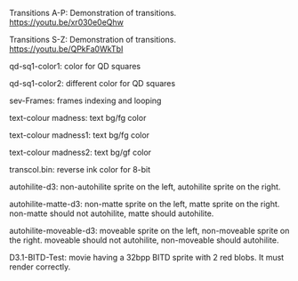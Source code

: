 Transitions A-P: Demonstration of transitions. https://youtu.be/xr030e0eQhw

Transitions S-Z: Demonstration of transitions. https://youtu.be/QPkFa0WkTbI

qd-sq1-color1: color for QD squares

qd-sq1-color2: different color for QD squares

sev-Frames: frames indexing and looping

text-colour madness: text bg/fg color

text-colour madness1: text bg/fg color

text-colour madness2: text bg/gf color

transcol.bin: reverse ink color for 8-bit

autohilite-d3: non-autohilite sprite on the left, autohilite sprite on the right.

autohilite-matte-d3: non-matte sprite on the left, matte sprite on the right. non-matte should not autohilite, matte should autohilite.

autohilite-moveable-d3: moveable sprite on the left, non-moveable sprite on the right. moveable should not autohilite, non-moveable should autohilite.

D3.1-BITD-Test: movie having a 32bpp BITD sprite with 2 red blobs. It must render correctly.

